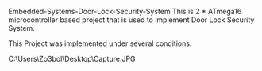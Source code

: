Embedded-Systems-Door-Lock-Security-System
 This is 2 * ATmega16 microcontroller based project that is used to implement Door Lock Security System.

This Project was implemented under several conditions.

C:\Users\Zo3bol\Desktop\Capture.JPG 
